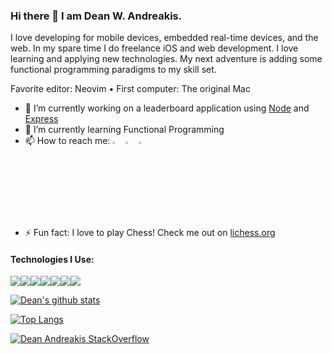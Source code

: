 <!--
**deanandreakis/deanandreakis** is a ✨ _special_ ✨ repository because its `README.md` (this file) appears on your GitHub profile.

Here are some ideas to get you started:
-->

### Hi there 👋 I am Dean W. Andreakis. 

I love developing for mobile devices, embedded real-time devices, and the web. In my spare time I do freelance iOS and web development. I love learning and applying new technologies. My next adventure is adding some functional programming paradigms to my skill set.

Favorite editor: Neovim • First computer: The original Mac 

- 🔭 I’m currently working on a leaderboard application using [Node](https://nodejs.org/en/) and [Express](https://expressjs.com)
- 🌱 I’m currently learning Functional Programming
- 📫 How to reach me:
  [<img src="https://img.icons8.com/color/48/000000/twitter.png" width="3.5%"/>](https://twitter.com/deanandreakis)
  [<img src="https://img.icons8.com/color/48/000000/linkedin.png" width="3.5%"/>](https://www.linkedin.com/in/deanandreakis/)
  <a href="mailto:deanandreakis@gmail.com"> <img src="https://img.icons8.com/fluent/48/000000/gmail.png" width="3.5%"/> </a>
- ⚡ Fun fact: I love to play Chess! Check me out on [lichess.org](https://lichess.org/@/deanandreakis)

#### Technologies I Use:

<img src="https://img.shields.io/badge/node.js%20-%2343853D.svg?&style=for-the-badge&logo=node.js&logoColor=white"/><img src="https://img.shields.io/badge/express.js%20-%23404d59.svg?&style=for-the-badge"/><img src="https://img.shields.io/badge/javascript%20-%23323330.svg?&style=for-the-badge&logo=javascript&logoColor=%23F7DF1E"/><img src="https://img.shields.io/badge/python%20-%2314354C.svg?&style=for-the-badge&logo=python&logoColor=white"/><img src="https://img.shields.io/badge/swift-%23FA7343.svg?&style=for-the-badge&logo=swift&logoColor=white"/><img src="https://img.shields.io/badge/git%20-%23F05033.svg?&style=for-the-badge&logo=git&logoColor=white"/><img src="https://img.shields.io/badge/AWS%20-%23FF9900.svg?&style=for-the-badge&logo=amazon-aws&logoColor=white"/> 

[![Dean's github stats](https://github-readme-stats.vercel.app/api?username=deanandreakis&count_private=true&show_icons=true&theme=dark&include_all_commits=true)](https://github.com/anuraghazra/github-readme-stats)

[![Top Langs](https://github-readme-stats.vercel.app/api/top-langs/?username=deanandreakis&layout=compact&theme=dark)](https://github.com/anuraghazra/github-readme-stats)

[![Dean Andreakis StackOverflow](https://github-readme-stackoverflow.vercel.app/?userID=35499&layout=compact&theme=dark)](https://stackoverflow.com/users/35499/dean)




